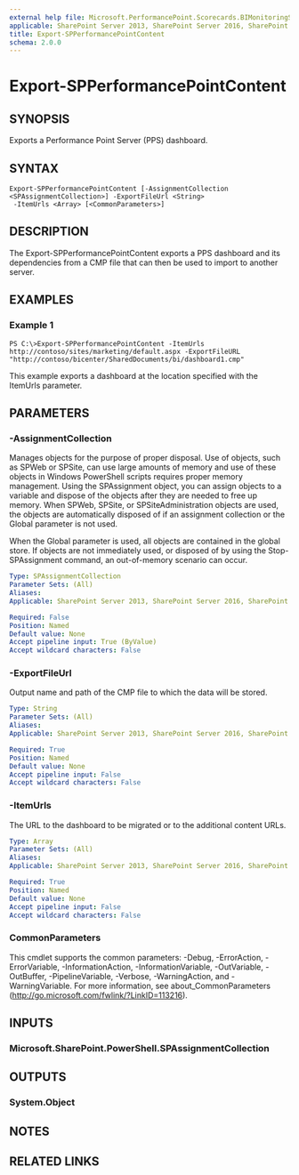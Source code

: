 ```yaml
---
external help file: Microsoft.PerformancePoint.Scorecards.BIMonitoringService.dll-help.xml
applicable: SharePoint Server 2013, SharePoint Server 2016, SharePoint Server 2019
title: Export-SPPerformancePointContent
schema: 2.0.0
---
```


# Export-SPPerformancePointContent

## SYNOPSIS
Exports a Performance Point Server (PPS) dashboard.

## SYNTAX

```
Export-SPPerformancePointContent [-AssignmentCollection <SPAssignmentCollection>] -ExportFileUrl <String>
 -ItemUrls <Array> [<CommonParameters>]
```

## DESCRIPTION
The Export-SPPerformancePointContent exports a PPS dashboard and its dependencies from a CMP file that can then be used to import to another server.

## EXAMPLES

### Example 1 
```
PS C:\>Export-SPPerformancePointContent -ItemUrls http://contoso/sites/marketing/default.aspx -ExportFileURL "http://contoso/bicenter/SharedDocuments/bi/dashboard1.cmp"
```

This example exports a dashboard at the location specified with the ItemUrls parameter.

## PARAMETERS

### -AssignmentCollection
Manages objects for the purpose of proper disposal. Use of objects, such as SPWeb or SPSite, can use large amounts of memory and use of these objects in Windows PowerShell scripts requires proper memory management. Using the SPAssignment object, you can assign objects to a variable and dispose of the objects after they are needed to free up memory. When SPWeb, SPSite, or SPSiteAdministration objects are used, the objects are automatically disposed of if an assignment collection or the Global parameter is not used.

When the Global parameter is used, all objects are contained in the global store. If objects are not immediately used, or disposed of by using the Stop-SPAssignment command, an out-of-memory scenario can occur.

```yaml
Type: SPAssignmentCollection
Parameter Sets: (All)
Aliases: 
Applicable: SharePoint Server 2013, SharePoint Server 2016, SharePoint Server 2019

Required: False
Position: Named
Default value: None
Accept pipeline input: True (ByValue)
Accept wildcard characters: False
```

### -ExportFileUrl
Output name and path of the CMP file to which the data will be stored.

```yaml
Type: String
Parameter Sets: (All)
Aliases: 
Applicable: SharePoint Server 2013, SharePoint Server 2016, SharePoint Server 2019

Required: True
Position: Named
Default value: None
Accept pipeline input: False
Accept wildcard characters: False
```

### -ItemUrls
The URL to the dashboard to be migrated or to the additional content URLs.

```yaml
Type: Array
Parameter Sets: (All)
Aliases: 
Applicable: SharePoint Server 2013, SharePoint Server 2016, SharePoint Server 2019

Required: True
Position: Named
Default value: None
Accept pipeline input: False
Accept wildcard characters: False
```

### CommonParameters
This cmdlet supports the common parameters: -Debug, -ErrorAction, -ErrorVariable, -InformationAction, -InformationVariable, -OutVariable, -OutBuffer, -PipelineVariable, -Verbose, -WarningAction, and -WarningVariable. For more information, see about_CommonParameters (http://go.microsoft.com/fwlink/?LinkID=113216).

## INPUTS

### Microsoft.SharePoint.PowerShell.SPAssignmentCollection

## OUTPUTS

### System.Object

## NOTES

## RELATED LINKS

